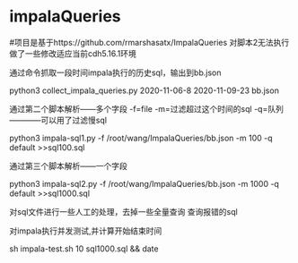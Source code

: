 # impalaQueries   
#项目是基于https://github.com/rmarshasatx/ImpalaQueries  对脚本2无法执行 做了一些修改适应当前cdh5.16.1环境


通过命令抓取一段时间impala执行的历史sql，输出到bb.json

python3 collect_impala_queries.py 2020-11-06-8 2020-11-09-23 bb.json

通过第二个脚本解析——多个字段  -f=file    -m=过滤超过这个时间的sql   -q=队列     ————可以用了过滤慢sql

python3 impala-sql1.py -f /root/wang/ImpalaQueries/bb.json -m 100 -q default >>sql100.sql

通过第三个脚本解析——一个字段

python3 impala-sql2.py -f /root/wang/ImpalaQueries/bb.json -m 1000 -q default >>sql1000.sql

对sql文件进行一些人工的处理，去掉一些全量查询  查询报错的sql

对impala执行并发测试,并计算开始结束时间

sh impala-test.sh 10 sql1000.sql && date
